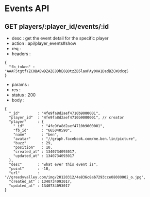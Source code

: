 # Events API

## GET players/:player_id/events/:id

- desc    : get the event detail for the specific player
- action  : api/player_events#show
- req     :
- headers :

<!---->

    {
      "fb_token" : "AAAF5tgtfYZC0BAEwDZAZC8DhE6QOtzZB5laoPAy0XA1DadBZCW0dcq5
    }

- params  :
- res     :
- status  : 200
- body    :

<!---->

    {
      "_id"        : "4fe9fa8d2aef4710b9000001",
      "player_id"  : "4fe9fa8d2aef4710b9000001", // creator
      "player"     : {
        "_id"        : "4fe9fa8d2aef4710b9000001",
        "fb_id"      : "665040590",
        "name"       : "ben",
        "avatar"     : "//graph.facebook.com/me.ben.lin/picture",
        "buzz"       : 29,
        "position"   : 10,
        "created_at" : 1340734093017,
        "updated_at" : 1340734093017
      },
      "desc"       : "what ever this event is",
      "point"      : -10,
      "url"        : "//greedyvalley.com/img/20120312/4e836c8ab7293cce08000002_o.jpg",
      "created_at" : 1340734093017,
      "updated_at" : 1340734093017
    }
